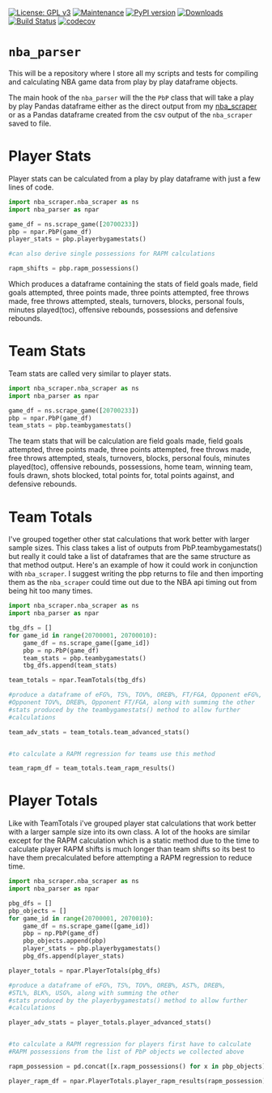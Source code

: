[![License: GPL v3](https://img.shields.io/badge/License-GPLv3-blue.svg)](https://www.gnu.org/licenses/gpl-3.0)
[![Maintenance](https://img.shields.io/badge/Maintained%3F-yes-green.svg)](https://github.com/mcbarlowe/nba_parser/commits/master)
[![PyPI version](https://badge.fury.io/py/nba-parser.svg)](https://badge.fury.io/py/nba-parser)
[![Downloads](https://pepy.tech/badge/nba-parser)](https://pepy.tech/project/nba-parser)
[![Build Status](https://travis-ci.org/mcbarlowe/nba_parser.svg?branch=master)](https://travis-ci.org/mcbarlowe/nba_parser)
[![codecov](https://codecov.io/gh/mcbarlowe/nba_parser/branch/master/graph/badge.svg)](https://codecov.io/gh/mcbarlowe/nba_parser)
# `nba_parser`

This will be a repository where I store all my scripts and tests for compiling and calculating
NBA game data from play by play dataframe objects.

The main hook of the `nba_parser` will the the `PbP` class that will take a play
by play Pandas dataframe either as the direct output from my [nba_scraper](https://github.com/mcbarlowe/nba_scraper)
or as a Pandas dataframe created from the csv output of the `nba_scraper` saved
to file.

# Player Stats

Player stats can be calculated from a play by play dataframe with just a few
lines of code.

```python
import nba_scraper.nba_scraper as ns
import nba_parser as npar

game_df = ns.scrape_game([20700233])
pbp = npar.PbP(game_df)
player_stats = pbp.playerbygamestats()

#can also derive single possessions for RAPM calculations

rapm_shifts = pbp.rapm_possessions()
```

Which produces a dataframe containing the stats of field goals made, field goals attempted,
three points made, three points attempted, free throws made, free throws attempted,
steals, turnovers, blocks, personal fouls, minutes played(toc), offensive rebounds, possessions
and defensive rebounds.

# Team Stats

Team stats are called very similar to player stats.

```python
import nba_scraper.nba_scraper as ns
import nba_parser as npar

game_df = ns.scrape_game([20700233])
pbp = npar.PbP(game_df)
team_stats = pbp.teambygamestats()
```

The team stats that will be calculation are field goals made, field goals attempted,
three points made, three points attempted, free throws made, free throws attempted,
steals, turnovers, blocks, personal fouls, minutes played(toc), offensive rebounds, possessions,
home team, winning team, fouls drawn, shots blocked, total points for, total points against,
and defensive rebounds.

# Team Totals

I've grouped together other stat calculations that work better with larger sample sizes.
This class takes a list of outputs from PbP.teambygamestats() but really it could take a
list of dataframes that are the same structure as that method output. Here's an example
of how it could work in conjunction with `nba_scraper`. I suggest writing the pbp returns to file and then importing them as the `nba_scraper` could time out due to the NBA api timing out from being hit too many times.


```python
import nba_scraper.nba_scraper as ns
import nba_parser as npar

tbg_dfs = []
for game_id in range(20700001, 20700010):
    game_df = ns.scrape_game([game_id])
    pbp = np.PbP(game_df)
    team_stats = pbp.teambygamestats()
    tbg_dfs.append(team_stats)

team_totals = npar.TeamTotals(tbg_dfs)

#produce a dataframe of eFG%, TS%, TOV%, OREB%, FT/FGA, Opponent eFG%,
#Opponent TOV%, DREB%, Opponent FT/FGA, along with summing the other
#stats produced by the teambygamestats() method to allow further
#calculations

team_adv_stats = team_totals.team_advanced_stats()


#to calculate a RAPM regression for teams use this method

team_rapm_df = team_totals.team_rapm_results()
```

# Player Totals

Like with TeamTotals i've grouped player stat calculations that work better
with a larger sample size into its own class. A lot of the hooks are similar
except for the RAPM calculation which is a static method due to the time
to calculate player RAPM shifts is much longer than team shifts so its
best to have them precalculated before attempting a RAPM regression to reduce time.


```python
import nba_scraper.nba_scraper as ns
import nba_parser as npar

pbg_dfs = []
pbp_objects = []
for game_id in range(20700001, 2070010):
    game_df = ns.scrape_game([game_id])
    pbp = np.PbP(game_df)
    pbp_objects.append(pbp)
    player_stats = pbp.playerbygamestats()
    pbg_dfs.append(player_stats)

player_totals = npar.PlayerTotals(pbg_dfs)

#produce a dataframe of eFG%, TS%, TOV%, OREB%, AST%, DREB%,
#STL%, BLK%, USG%, along with summing the other
#stats produced by the playerbygamestats() method to allow further
#calculations

player_adv_stats = player_totals.player_advanced_stats()


#to calculate a RAPM regression for players first have to calculate
#RAPM possessions from the list of PbP objects we collected above

rapm_possession = pd.concat([x.rapm_possessions() for x in pbp_objects])

player_rapm_df = npar.PlayerTotals.player_rapm_results(rapm_possession)
```
